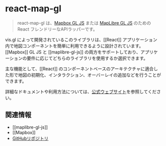 # react-map-gl

> react-map-gl は、[Mapbox GL JS](https://github.com/mapbox/mapbox-gl-js) または [MapLibre GL JS](https://maplibre.org/maplibre-gl-js/docs/) のための React フレンドリーなAPIラッパーです。

vis.gl によって開発されているこのライブラリは、[[React]] アプリケーション内で地図コンポーネントを簡単に利用できるように設計されています。[[Mapbox]] GL JS と [[maplibre-gl-js]] の両方をサポートしており、アプリケーションの要件に応じてどちらのライブラリを使用するか選択できます。

主な機能として、[[React]] のコンポーネントベースのアーキテクチャに適合した形で地図の初期化、インタラクション、オーバーレイの追加などを行うことができます。

詳細なドキュメントや利用方法については、[公式ウェブサイト](https://visgl.github.io/react-map-gl/)を参照してください。

## 関連情報

-   [[maplibre-gl-js]]
-   [[Mapbox]]
-   [GitHubリポジトリ](https://github.com/visgl/react-map-gl)

